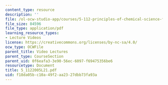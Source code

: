 ```yaml
---
content_type: resource
description: ''
file: /ol-ocw-studio-app/courses/5-112-principles-of-chemical-science-fall-2005/f18da05bc10a49f2aa2327dbb73fa93a_5_1122005L21.pdf
file_size: 84596
file_type: application/pdf
learning_resource_types:
- Lecture Videos
license: https://creativecommons.org/licenses/by-nc-sa/4.0/
ocw_type: OCWFile
parent_title: Video Lectures
parent_type: CourseSection
parent_uid: 0f6eafa3-3e90-56ec-6097-f69475356be6
resourcetype: Document
title: 5_1122005L21.pdf
uid: f18da05b-c10a-49f2-aa23-27dbb73fa93a
---
```

